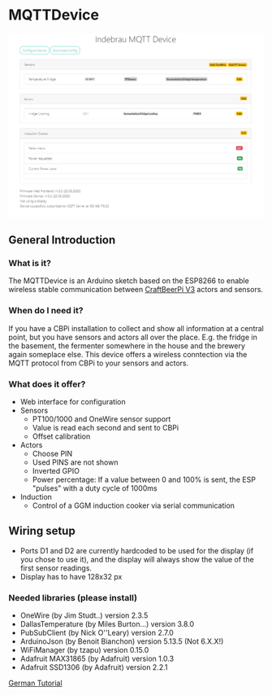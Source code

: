 # MQTTDevice

![Overview Image](/img/overview.png)

## General Introduction

### What is it?

The MQTTDevice is an Arduino sketch based on the ESP8266 to enable wireless stable communication between [CraftBeerPi V3](https://github.com/Manuel83/craftbeerpi3) actors and sensors.

### When do I need it?

If you have a CBPi installation to collect and show all information at a central point, but you have sensors and actors all over the place. E.g. the fridge in the basement, the fermenter somewhere in the house and the brewery again someplace else. This device offers a wireless conntection via the MQTT protocol from CBPi to your sensors and actors.

### What does it offer?

* Web interface for configuration
* Sensors
  * PT100/1000 and OneWire sensor support
  * Value is read each second and sent to CBPi
  * Offset calibration
* Actors
  * Choose PIN
  * Used PINS are not shown
  * Inverted GPIO
  * Power percentage: If a value between 0 and 100% is sent, the ESP "pulses" with a duty cycle of 1000ms
* Induction
  * Control of a GGM induction cooker via serial communication

## Wiring setup
* Ports D1 and D2 are currently hardcoded to be used for the display (if you chose to use it), and the display will always show the value of the first sensor readings.
* Display has to have 128x32 px

### Needed libraries (please install)
* OneWire (by Jim Studt..) version 2.3.5
* DallasTemperature (by Miles Burton...) version 3.8.0
* PubSubClient (by Nick O''Leary) version 2.7.0
* ArduinoJson (by Benoit Bianchon) version 5.13.5 (Not 6.X.X!)
* WiFiManager (by tzapu) version 0.15.0
* Adafruit MAX31865 (by Adafruit) version 1.0.3
* Adafruit SSD1306 (by Adafruit) version 2.2.1

[German Tutorial](https://hobbybrauer.de/forum/viewtopic.php?f=58&t=19036&p=309196#p309196)
